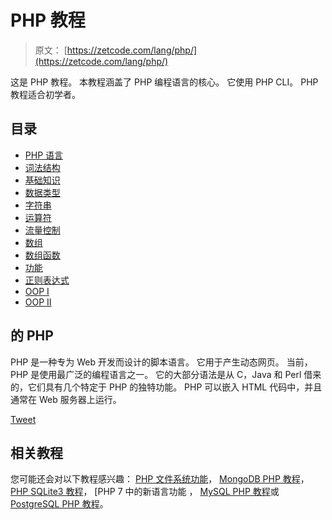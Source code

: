 # PHP 教程

> 原文： [https://zetcode.com/lang/php/](https://zetcode.com/lang/php/)

这是 PHP 教程。 本教程涵盖了 PHP 编程语言的核心。 它使用 PHP CLI。 PHP 教程适合初学者。

## 目录



*   [PHP 语言](php/)
*   [词法结构](lexis/)
*   [基础知识](basics/)
*   [数据类型](datatypes/)
*   [字符串](strings/)
*   [运算符](operators/)
*   [流量控制](flowcontrol/)
*   [数组](arrays/)
*   [数组函数](arrayfunctions/)
*   [功能](functions/)
*   [正则表达式](regex/)
*   [OOP I](oopi/)
*   [OOP II](oopii/)



## 的 PHP

PHP 是一种专为 Web 开发而设计的脚本语言。 它用于产生动态网页。 当前，PHP 是使用最广泛的编程语言之一。 它的大部分语法是从 C，Java 和 Perl 借来的，它们具有几个特定于 PHP 的独特功能。 PHP 可以嵌入 HTML 代码中，并且通常在 Web 服务器上运行。

[Tweet](https://twitter.com/share) 

## 相关教程

您可能还会对以下教程感兴趣： [PHP 文件系统功能](/articles/phpfilesystemfunctions/)， [MongoDB PHP 教程](/db/mongodbphp/)， [PHP SQLite3 教程](/php/sqlite3/)， [PHP 7 中的新语言功能[](/articles/php7/) ， [MySQL PHP 教程](/databases/mysqlphptutorial/)或 [PostgreSQL PHP 教程](/db/postgresqlphp/)。